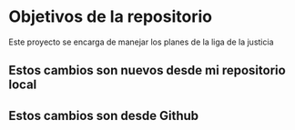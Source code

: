 # Objetivos de la repositorio

Este proyecto se encarga de manejar los planes de la liga de la justicia

## Estos cambios son nuevos desde mi repositorio local
## Estos cambios son  desde Github
